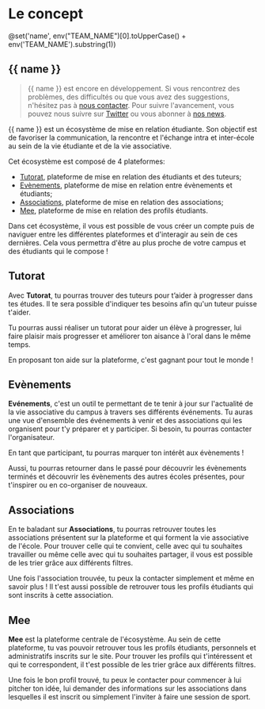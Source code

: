 # Le concept

@set('name', env("TEAM_NAME")[0].toUpperCase() + env('TEAM_NAME').substring(1))

## {{ name }}

> {{ name }} est encore en développement. Si vous rencontrez des problèmes, des difficultés ou que vous avez des suggestions, n'hésitez pas à [nous contacter](/contact-us).
> Pour suivre l'avancement, vous pouvez nous suivre sur [Twitter](https://twitter.com/insameeapp) ou vous abonner à [nos news](https://news.insameeapp.fr).

{{ name }} est un écosystème de mise en relation étudiante. Son objectif est de favoriser la communication, la rencontre et l'échange intra et inter-école au sein de la vie étudiante et de la vie associative.

Cet écosystème est composé de 4 plateformes:

- [Tutorat](/tutoring/home), plateforme de mise en relation des étudiants et des tuteurs;
- [Evènements](/evenements/home), plateforme de mise en relation entre évènements et étudiants;
- [Associations](/associations/home), plateforme de mise en relation des associations;
- [Mee](/mee/home), plateforme de mise en relation des profils étudiants.

Dans cet écosystème, il vous est possible de vous créer un compte puis de naviguer entre les différentes plateformes et d'interagir au sein de ces dernières. Cela vous permettra d'être au plus proche de votre campus et des étudiants qui le compose !

## Tutorat

Avec **Tutorat**, tu pourras trouver des tuteurs pour t’aider à progresser dans tes études. Il te sera possible d'indiquer tes besoins afin qu'un tuteur puisse t'aider.

Tu pourras aussi réaliser un tutorat pour aider un élève à progresser, lui faire plaisir mais progresser et améliorer ton aisance à l'oral dans le même temps.

En proposant ton aide sur la plateforme, c'est gagnant pour tout le monde !

## Evènements

**Evénements**, c'est un outil te permettant de te tenir à jour sur l'actualité de la vie associative du campus à travers ses différents événements. Tu auras une vue d'ensemble des événements à venir et des associations qui les organisent pour t'y préparer et y participer. Si besoin, tu pourras contacter l'organisateur.

En tant que participant, tu pourras marquer ton intérêt aux évènements !

Aussi, tu pourras retourner dans le passé pour découvrir les évènements terminés et découvrir les évènements des autres écoles présentes, pour t'inspirer ou en co-organiser de nouveaux.

## Associations

En te baladant sur **Associations**, tu pourras retrouver toutes les associations présentent sur la plateforme et qui forment la vie associative de l'école. Pour trouver celle qui te convient, celle avec qui tu souhaites travailler ou même celle avec qui tu souhaites partager, il vous est possible de les trier grâce aux différents filtres.

Une fois l'association trouvée, tu peux la contacter simplement et même en savoir plus ! Il t'est aussi possible de retrouver tous les profils étudiants qui sont inscrits à cette association.

## Mee

**Mee** est la plateforme centrale de l'écosystème. Au sein de cette plateforme, tu vas pouvoir retrouver tous les profils étudiants, personnels et administratifs inscrits sur le site. Pour trouver les profils qui t'intéressent et qui te correspondent, il t'est possible de les trier grâce aux différents filtres.

Une fois le bon profil trouvé, tu peux le contacter pour commencer à lui pitcher ton idée, lui demander des informations sur les associations dans lesquelles il est inscrit ou simplement l'inviter à faire une session de sport.
